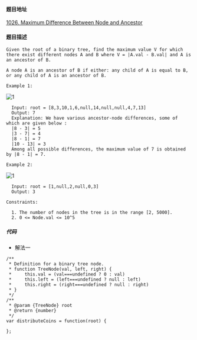 #### 题目地址
[1026. Maximum Difference Between Node and Ancestor](https://leetcode.com/problems/maximum-difference-between-node-and-ancestor/)
#### 题目描述
```
Given the root of a binary tree, find the maximum value V for which there exist different nodes A and B where V = |A.val - B.val| and A is an ancestor of B.

A node A is an ancestor of B if either: any child of A is equal to B, or any child of A is an ancestor of B.

Example 1:
```
![1](../../assets/tree/2020-12-21/1.png)
```
  Input: root = [8,3,10,1,6,null,14,null,null,4,7,13]
  Output: 7
  Explanation: We have various ancestor-node differences, some of which are given below :
  |8 - 3| = 5
  |3 - 7| = 4
  |8 - 1| = 7
  |10 - 13| = 3
  Among all possible differences, the maximum value of 7 is obtained by |8 - 1| = 7.

Example 2:
```
![1](../../assets/tree/2020-12-21/2.png)
```
  Input: root = [1,null,2,null,0,3]
  Output: 3

Constraints:

  1. The number of nodes in the tree is in the range [2, 5000].
  2. 0 <= Node.val <= 10^5
```
##### 代码

- 解法一
```
/**
 * Definition for a binary tree node.
 * function TreeNode(val, left, right) {
 *     this.val = (val===undefined ? 0 : val)
 *     this.left = (left===undefined ? null : left)
 *     this.right = (right===undefined ? null : right)
 * }
 */
/**
 * @param {TreeNode} root
 * @return {number}
 */
var distributeCoins = function(root) {
    
};
```
